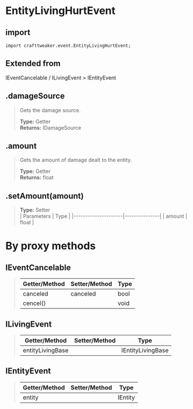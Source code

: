 # EntityLivingHurtEvent

## import
`import crafttweaker.event.EntityLivingHurtEvent;`

## Extended from
IEventCancelable / ILivingEvent > IEntityEvent

## .damageSource
> Gets the damage source.
>
> **Type:** Getter  
> **Returns:** IDamageSource

## .amount
> Gets the amount of damage dealt to the entity.
>
> **Type:** Getter  
> **Returns:** float

## .setAmount(amount)
>
>
> **Type:** Setter  
> | Parameters          | Type          |
> |---------------------|---------------|
> | amount              | float         |

# By proxy methods

## IEventCancelable
> | Getter/Method   | Setter/Method     | Type                  |
> |-----------------|-------------------|-----------------------|
> | canceled        | canceled          | bool                  |
> | cencel()        |                   | void                  |

## ILivingEvent
> | Getter/Method   | Setter/Method     | Type                  |
> |-----------------|-------------------|-----------------------|
> | entityLivingBase|                   | IEntityLivingBase     |

## IEntityEvent
> | Getter/Method   | Setter/Method     | Type                  |
> |-----------------|-------------------|-----------------------|
> | entity          |                   | IEntity               |